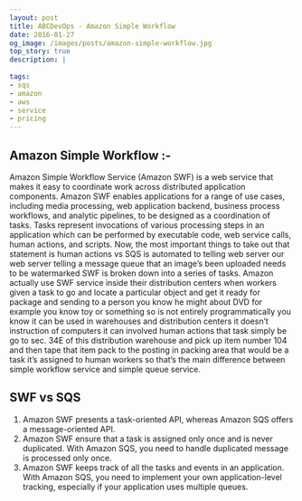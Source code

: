 ```yaml
---
layout: post
title: ABCDevOps - Amazon Simple Workflow
date: 2016-01-27
og_image: /images/posts/amazon-simple-workflow.jpg
top_story: true
description: |
  
tags:
- sqs
- amazon
- aws
- service
- pricing
---
```


Amazon Simple Workflow :-
---
  Amazon Simple Workflow Service (Amazon SWF) is a web service that makes it easy to coordinate work across distributed application components. Amazon SWF enables applications for a range of use cases, including media processing, web application backend, business process workflows, and analytic pipelines, to be designed as a coordination of tasks. Tasks represent invocations of various processing steps in an application which can be performed by executable code, web service calls, human actions, and scripts. Now, the most important things to take out that statement  is human actions vs SQS is automated to telling web server our web server telling a message queue that an image’s been uploaded needs to be watermarked SWF is broken down into a series of tasks. Amazon actually use SWF service inside their distribution centers when workers given a task to go and locate a particular object and get it ready for package and sending to a person you know he might about DVD for example you know toy or something so is not entirely programmatically you know it can be used in warehouses and distribution centers it doesn’t instruction of computers it can involved human actions that task simply be go to sec. 34E of this distribution warehouse and pick up item number 104 and then tape that item pack to the posting in packing area that would be a task it’s assigned to human workers so that’s the main difference between simple workflow service and simple queue service.


SWF vs SQS
---
1. Amazon SWF presents a task-oriented API, whereas Amazon SQS offers a message-oriented API.
2. Amazon SWF ensure that a task is assigned only once and is never duplicated. With Amazon SQS, you need to handle duplicated message is processed only once.
3. Amazon SWF keeps track of all the tasks and events in an application. With Amazon SQS, you need to implement your own application-level tracking, especially if your application uses multiple queues.